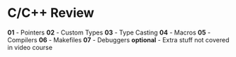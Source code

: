 # C/C++ Review

**01** - Pointers
**02** - Custom Types
**03** - Type Casting
**04** - Macros
**05** - Compilers
**06** - Makefiles
**07** - Debuggers
**optional** - Extra stuff not covered in video course
